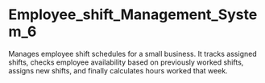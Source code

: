 # Employee_shift_Management_System_6
Manages employee shift schedules for a small business. It tracks assigned shifts, checks employee availability based on previously worked shifts, assigns new shifts, and finally calculates hours worked that week.
